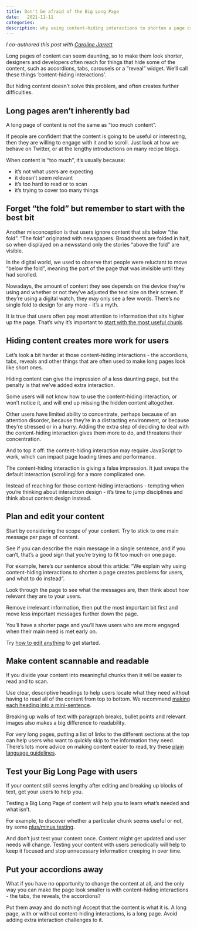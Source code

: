 ```yaml
---
title: Don't be afraid of the Big Long Page
date:   2021-11-11
categories:
description: why using content-hiding interactions to shorten a page creates problems for users, and what to do instead.
---
```


_I co-authored this post with [Caroline Jarrett](https://www.effortmark.co.uk/)_

Long pages of content can seem daunting, so to make them look shorter, designers and developers often reach for things that hide some of the content, such as accordions, tabs, carousels or a “reveal” widget. We’ll call these things ‘content-hiding interactions’.

But hiding content doesn’t solve this problem, and often creates further difficulties.

## Long pages aren’t inherently bad

A long page of content is not the same as “too much content”. 

If people are confident that the content is going to be useful or interesting, then they are willing to engage with it and to scroll. Just look at how we behave on Twitter, or at the lengthy introductions on many recipe blogs.

When content is “too much”, it’s usually because:
- it’s not what users are expecting
- it doesn’t seem relevant
- it’s too hard to read or to scan
- it’s trying to cover too many things

## Forget “the fold” but remember to start with the best bit

Another misconception is that users ignore content that sits below “the fold”.
“The fold” originated with newspapers. Broadsheets are folded in half, so when displayed on a newsstand only the stories “above the fold” are visible. 

In the digital world, we used to observe that people were reluctant to move “below the fold”, meaning the part of the page that was invisible until they had scrolled. 

Nowadays, the amount of content they see depends on the device they’re using and whether or not they’ve adjusted the text size on their screen. If they’re using a digital watch, they may only see a few words. There’s no single fold to design for any more - it’s a myth.

It _is_ true that users often pay most attention to information that sits higher up the page. That’s why it’s important to [start with the most useful chunk](http://www.editingthatworks.com/step3.htm).

## Hiding content creates more work for users

Let’s look a bit harder at those content-hiding interactions - the accordions, tabs, reveals and other things that are often used to make long pages look like short ones. 

Hiding content can give the impression of a less daunting page, but the penalty is that we’ve added extra interaction. 

Some users will not know how to use the content-hiding interaction, or won’t notice it, and will end up missing the hidden content altogether. 

Other users have limited ability to concentrate, perhaps because of an attention disorder, because they’re in a distracting environment, or because they’re stressed or in a hurry. Adding the extra step of deciding to deal with the content-hiding interaction gives them more to do, and threatens their concentration.

And to top it off: the content-hiding interaction may require JavaScript to work, which can impact page loading times and performance.

The content-hiding interaction is giving a false impression. It just swaps the default interaction (scrolling) for a more complicated one.

Instead of reaching for those content-hiding interactions - tempting when you’re thinking about interaction design - it’s time to jump disciplines and think about content design instead.

## Plan and edit your content

Start by considering the scope of your content. Try to stick to one main message per page of content.

See if you can describe the main message in a single sentence, and if you can’t, that’s a good sign that you’re trying to fit too much on one page.

For example, here’s our sentence about this article:  “We explain why using content-hiding interactions to shorten a page creates problems for users, and what to do instead”.

Look through the page to see what the messages are, then think about how relevant they are to your users. 

Remove irrelevant information, then put the most important bit first and move less important messages further down the page. 

You’ll have a shorter page and you’ll have users who are more engaged when their main need is met early on. 

Try [how to edit anything](https://www.google.com/url?q=https://www.effortmark.co.uk/how-to-edit-anything/&sa=D&source=docs&ust=1636643426946000&usg=AOvVaw2FFLDMvoEcTDiAPPYBZ5-C) to get started.

## Make content scannable and readable

If you divide your content into meaningful chunks then it will be easier to read and to scan. 

Use clear, descriptive headings to help users locate what they need without having to read all of the content from top to bottom. We recommend [making each heading into a mini-sentence](https://editingthatworks.com/step2.htm).

Breaking up walls of text with paragraph breaks, bullet points and relevant images also makes a big difference to readability.

For very long pages, putting a list of links to the different sections at the top can help users who want to quickly skip to the information they need.
There’s lots more advice on making content easier to read, try these [plain language guidelines](https://www.plainlanguage.gov/guidelines/).

## Test your Big Long Page with users

If your content still seems lengthy after editing and breaking up blocks of text, get your users to help you. 

Testing a Big Long Page of content will help you to learn what’s needed and what isn’t.

For example, to discover whether a particular chunk seems useful or not, try some [plus/minus testing](https://www.google.com/url?q=https://www.effortmark.co.uk/how-to-test-the-usability-of-documents/&sa=D&source=docs&ust=1636643483688000&usg=AOvVaw2cBynU08duMxspWmxDnvo4).

And don’t just test your content once. Content might get updated and user needs will change. Testing your content with users periodically will help to keep it focused and stop unnecessary information creeping in over time.

## Put your accordions away

What if you have no opportunity to change the content at all, and the only way you can make the page look smaller is with content-hiding interactions - the tabs, the reveals, the accordions?

Put them away and do nothing! Accept that the content is what it is. A long page, with or without content-hiding interactions, is a long page. Avoid adding extra interaction challenges to it.
